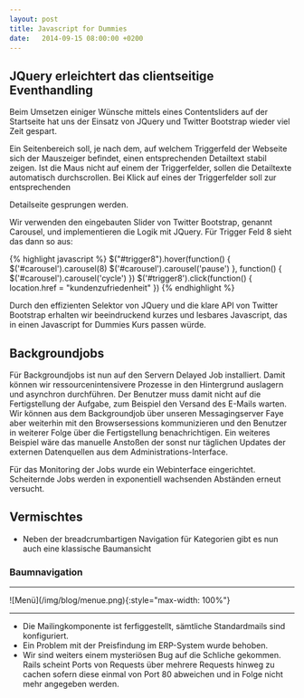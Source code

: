 ```yaml
---
layout: post
title: Javascript for Dummies
date:   2014-09-15 08:00:00 +0200
---
```


## JQuery erleichtert das clientseitige Eventhandling

Beim Umsetzen einiger Wünsche mittels eines Contentsliders auf der
Startseite hat uns der Einsatz von JQuery und Twitter Bootstrap wieder
viel Zeit gespart.

Ein Seitenbereich soll, je nach dem, auf welchem Triggerfeld der
Webseite sich der Mauszeiger befindet, einen entsprechenden Detailtext
stabil zeigen. Ist die Maus nicht auf einem der Triggerfelder, sollen
die Detailtexte automatisch durchscrollen. Bei Klick auf eines der
Triggerfelder soll zur entsprechenden

Detailseite gesprungen werden.

Wir verwenden den eingebauten Slider von Twitter Bootstrap, genannt
Carousel, und implementieren die Logik mit JQuery. Für Trigger Feld 8
sieht das dann so aus:

{% highlight javascript %}
$("#trigger8").hover(function() { $('#carousel').carousel(8)
                                  $('#carousel').carousel('pause') },
                     function() { $('#carousel').carousel('cycle') })
$('#trigger8').click(function() { location.href = "kundenzufriedenheit" })
{% endhighlight %}

Durch den effizienten Selektor von JQuery und die klare API von Twitter
Bootstrap erhalten wir beeindruckend kurzes und lesbares Javascript, das
in einen Javascript for Dummies Kurs passen würde.

Backgroundjobs
--------------

Für Backgroundjobs ist nun auf den Servern Delayed Job installiert.
Damit können wir ressourcenintensivere Prozesse in den Hintergrund
auslagern und asynchron durchführen. Der Benutzer muss damit nicht auf
die Fertigstellung der Aufgabe, zum Beispiel den Versand des E-Mails
warten. Wir können aus dem Backgroundjob über unseren Messagingserver
Faye aber weiterhin mit den Browsersessions kommunizieren und den
Benutzer in weiterer Folge über die Fertigstellung benachrichtigen. Ein
weiteres Beispiel wäre das manuelle Anstoßen der sonst nur täglichen
Updates der externen Datenquellen aus dem Administrations-Interface.

Für das Monitoring der Jobs wurde ein Webinterface eingerichtet.
Scheiternde Jobs werden in exponentiell wachsenden Abständen erneut
versucht.

Vermischtes
-----------

-   Neben der breadcrumbartigen Navigation für Kategorien gibt es nun
    auch eine klassische Baumansicht

### Baumnavigation

<hr/>
![Menü](/img/blog/menue.png){:style="max-width: 100%"}
<hr/>

-   Die Mailingkomponente ist ferfiggestellt, sämtliche Standardmails
    sind konfiguriert.
-   Ein Problem mit der Preisfindung im ERP-System wurde behoben.
-   Wir sind weiters einem mysteriösen Bug auf die Schliche gekommen.
    Rails scheint Ports von Requests über mehrere Requests hinweg zu
    cachen sofern diese einmal von Port 80 abweichen und in Folge nicht
    mehr angegeben werden.